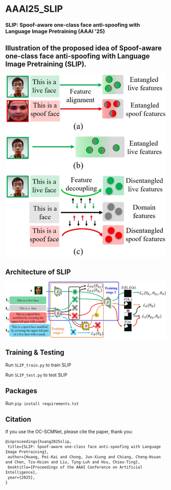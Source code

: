 # AAAI25_SLIP
### SLIP: Spoof-aware one-class face anti-spoofing with Language Image Pretraining (AAAI '25)

## Illustration of the proposed idea of **S**poof-aware one-class face anti-spoofing with **L**anguage **I**mage **P**retraining (SLIP).
![plot](figures/idea.png)

## Architecture of SLIP
![plot](figures/framework.png)

## Training & Testing
Run `SLIP_train.py` to train SLIP

Run `SLIP_test.py` to test SLIP

## Packages
Run `pip install requirements.txt`

## Citation

If you use the OC-SCMNet, please cite the paper, thank you:
 ```
@inproceedings{huang2025slip,
  title={SLIP: Spoof-aware one-class face anti-spoofing with Language Image Pretraining},
  author={Huang, Pei-Kai and Chong, Jun-Xiong and Chiang, Cheng-Hsuan and Chen, Tzu-Hsien and Liu, Tyng-Luh and Hsu, Chiou-Ting},
  booktitle={Proceedings of the AAAI Conference on Artificial Intelligence},
  year={2025},
}

```
